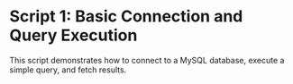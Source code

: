 # Script 1: Basic Connection and Query Execution

This script demonstrates how to connect to a MySQL database, execute a simple query, and fetch results.
